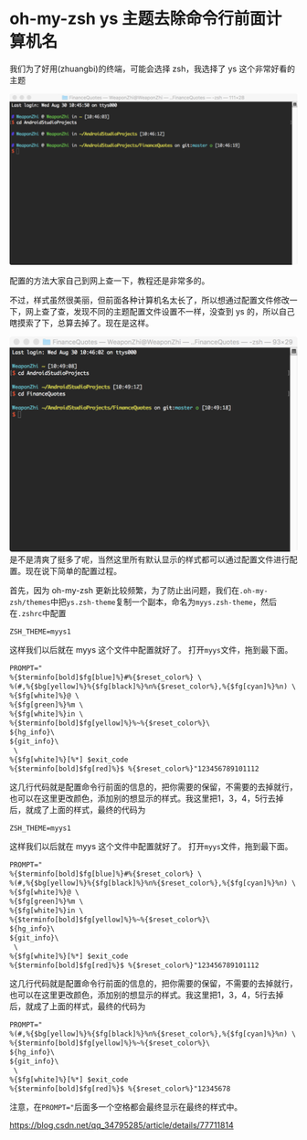 # oh-my-zsh ys 主题去除命令行前面计算机名

 我们为了好用(zhuangbi)的终端，可能会选择 zsh，我选择了 ys 这个非常好看的主题

![ys主题](image-201806302204/1240.png)

配置的方法大家自己到网上查一下，教程还是非常多的。

不过，样式虽然很美丽，但前面各种计算机名太长了，所以想通过配置文件修改一下，网上查了查，发现不同的主题配置文件设置不一样，没查到 ys 的，所以自己瞎摸索了下，总算去掉了。现在是这样。

![myys主题](image-201806302204/12402.png)
是不是清爽了挺多了呢，当然这里所有默认显示的样式都可以通过配置文件进行配置。现在说下简单的配置过程。

首先，因为 oh-my-zsh 更新比较频繁，为了防止出问题，我们在`.oh-my-zsh/themes`中把`ys.zsh-theme`复制一个副本，命名为`myys.zsh-theme`，然后在`.zshrc`中配置

```
ZSH_THEME=myys1
```

这样我们以后就在 myys 这个文件中配置就好了。 
打开`myys`文件，拖到最下面。

```
PROMPT="
%{$terminfo[bold]$fg[blue]%}#%{$reset_color%} \
%(#,%{$bg[yellow]%}%{$fg[black]%}%n%{$reset_color%},%{$fg[cyan]%}%n) \
%{$fg[white]%}@ \
%{$fg[green]%}%m \
%{$fg[white]%}in \
%{$terminfo[bold]$fg[yellow]%}%~%{$reset_color%}\
${hg_info}\
${git_info}\
 \
%{$fg[white]%}[%*] $exit_code
%{$terminfo[bold]$fg[red]%}$ %{$reset_color%}"123456789101112
```

这几行代码就是配置命令行前面的信息的，把你需要的保留，不需要的去掉就行，也可以在这里更改颜色，添加别的想显示的样式。我这里把1，3，4，5行去掉后，就成了上面的样式，最终的代码为

```
ZSH_THEME=myys1
```

这样我们以后就在 myys 这个文件中配置就好了。 
打开`myys`文件，拖到最下面。

```
PROMPT="
%{$terminfo[bold]$fg[blue]%}#%{$reset_color%} \
%(#,%{$bg[yellow]%}%{$fg[black]%}%n%{$reset_color%},%{$fg[cyan]%}%n) \
%{$fg[white]%}@ \
%{$fg[green]%}%m \
%{$fg[white]%}in \
%{$terminfo[bold]$fg[yellow]%}%~%{$reset_color%}\
${hg_info}\
${git_info}\
 \
%{$fg[white]%}[%*] $exit_code
%{$terminfo[bold]$fg[red]%}$ %{$reset_color%}"123456789101112
```

这几行代码就是配置命令行前面的信息的，把你需要的保留，不需要的去掉就行，也可以在这里更改颜色，添加别的想显示的样式。我这里把1，3，4，5行去掉后，就成了上面的样式，最终的代码为

```
PROMPT="
%(#,%{$bg[yellow]%}%{$fg[black]%}%n%{$reset_color%},%{$fg[cyan]%}%n) \
%{$terminfo[bold]$fg[yellow]%}%~%{$reset_color%}\
${hg_info}\
${git_info}\
 \
%{$fg[white]%}[%*] $exit_code
%{$terminfo[bold]$fg[red]%}$ %{$reset_color%}"12345678
```

注意，在`PROMPT="`后面多一个空格都会最终显示在最终的样式中。



https://blog.csdn.net/qq_34795285/article/details/77711814